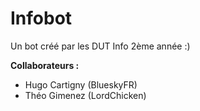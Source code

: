 # Infobot

Un bot créé par les DUT Info 2ème année :)

**Collaborateurs :**

- Hugo Cartigny (BlueskyFR)
- Théo Gimenez (LordChicken)
